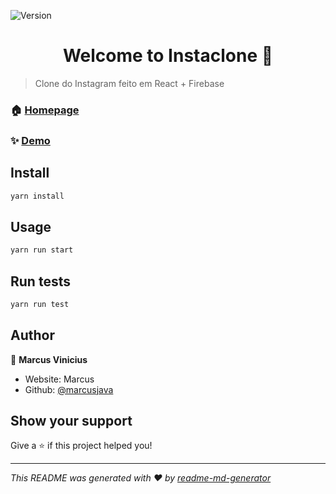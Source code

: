 <p>
  <img alt="Version" src="https://img.shields.io/badge/version-0.1.0-blue.svg?cacheSeconds=2592000" />
</p>

<h1 align="center">Welcome to Instaclone 👋</h1>

> Clone do Instagram feito em React + Firebase

### 🏠 [Homepage](https://instaclone-vert.vercel.app/login)

### ✨ [Demo](https://instaclone-vert.vercel.app/login)

## Install

```sh
yarn install
```

## Usage

```sh
yarn run start
```

## Run tests

```sh
yarn run test
```

## Author

👤 **Marcus Vinicius**

- Website: Marcus
- Github: [@marcusjava](https://github.com/marcusjava)

## Show your support

Give a ⭐️ if this project helped you!

---

_This README was generated with ❤️ by [readme-md-generator](https://github.com/kefranabg/readme-md-generator)_
